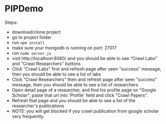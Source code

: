 # PIPDemo

Steps:
- download/clone project
- go to project folder
- run `npm install`
- make sure your mongodb is running on port: 27017
- run `node server.js`
- visit http://localhost:8080/ and you should be able to see "Crawl Labs" and "Crawl Researchers" buttons
- Click "Crawl Labs" first and refresh page after seen "success" message, then you should be able to see a list of labs
- Click "Crawl Researchers" then and refresh page after seen "success" message, then you should be able to see a list of researchers
- Open detail page of a researcher, and find his profile page on "Google Scholar", paste that url into 'Profile' feild and click "Crawl Papers".
- Refresh that page and you should be able to see a list of the researcher's publications
- *NOTE*: you will get blocked if you crawl publication from google scholar very frequently.

